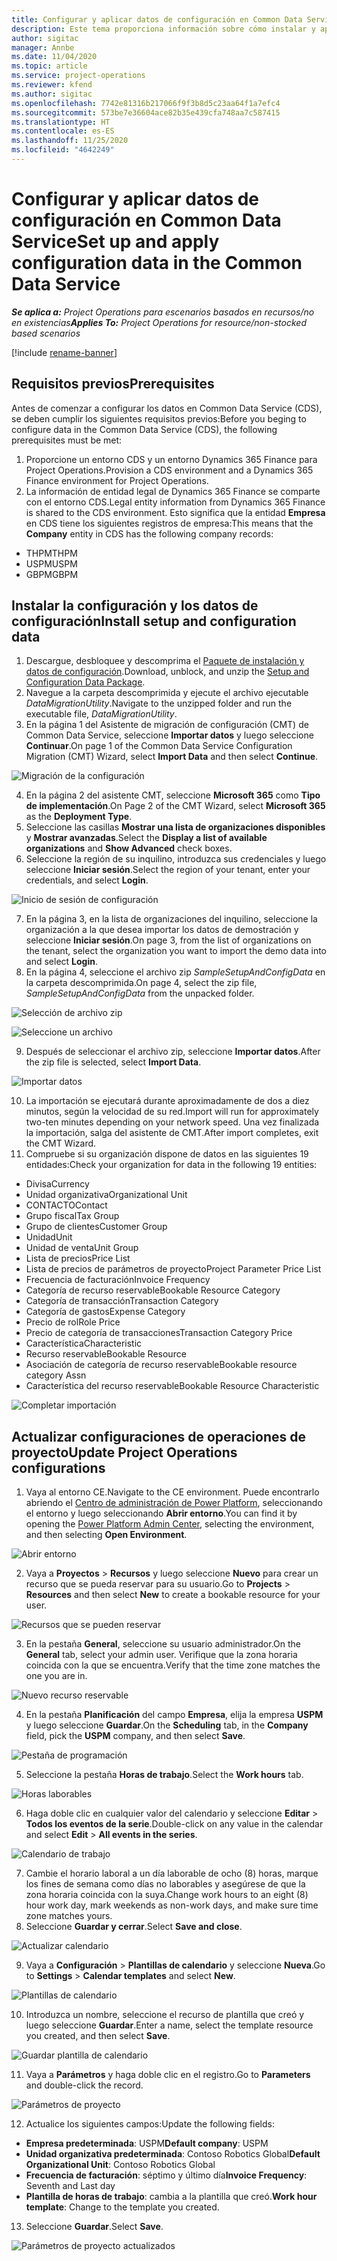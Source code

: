 ```yaml
---
title: Configurar y aplicar datos de configuración en Common Data Service
description: Este tema proporciona información sobre cómo instalar y aplicar los datos de configuración en Project Operations.
author: sigitac
manager: Annbe
ms.date: 11/04/2020
ms.topic: article
ms.service: project-operations
ms.reviewer: kfend
ms.author: sigitac
ms.openlocfilehash: 7742e81316b217066f9f3b8d5c23aa64f1a7efc4
ms.sourcegitcommit: 573be7e36604ace82b35e439cfa748aa7c587415
ms.translationtype: HT
ms.contentlocale: es-ES
ms.lasthandoff: 11/25/2020
ms.locfileid: "4642249"
---
```

# <a name="set-up-and-apply-configuration-data-in-the-common-data-service"></a><span data-ttu-id="b5289-103">Configurar y aplicar datos de configuración en Common Data Service</span><span class="sxs-lookup"><span data-stu-id="b5289-103">Set up and apply configuration data in the Common Data Service</span></span> 

<span data-ttu-id="b5289-104">_**Se aplica a:** Project Operations para escenarios basados en recursos/no en existencias_</span><span class="sxs-lookup"><span data-stu-id="b5289-104">_**Applies To:** Project Operations for resource/non-stocked based scenarios_</span></span>

[!include [rename-banner](~/includes/cc-data-platform-banner.md)]

## <a name="prerequisites"></a><span data-ttu-id="b5289-105">Requisitos previos</span><span class="sxs-lookup"><span data-stu-id="b5289-105">Prerequisites</span></span>

<span data-ttu-id="b5289-106">Antes de comenzar a configurar los datos en Common Data Service (CDS), se deben cumplir los siguientes requisitos previos:</span><span class="sxs-lookup"><span data-stu-id="b5289-106">Before you beging to configure data in the Common Data Service (CDS), the following prerequisites must be met:</span></span>

1.  <span data-ttu-id="b5289-107">Proporcione un entorno CDS y un entorno Dynamics 365 Finance para Project Operations.</span><span class="sxs-lookup"><span data-stu-id="b5289-107">Provision a CDS environment and a Dynamics 365 Finance environment for Project Operations.</span></span>
2.  <span data-ttu-id="b5289-108">La información de entidad legal de Dynamics 365 Finance se comparte con el entorno CDS.</span><span class="sxs-lookup"><span data-stu-id="b5289-108">Legal entity information from Dynamics 365 Finance is shared to the CDS environment.</span></span> <span data-ttu-id="b5289-109">Esto significa que la entidad **Empresa** en CDS tiene los siguientes registros de empresa:</span><span class="sxs-lookup"><span data-stu-id="b5289-109">This means that the **Company** entity in CDS has the following company records:</span></span>
  - <span data-ttu-id="b5289-110">THPM</span><span class="sxs-lookup"><span data-stu-id="b5289-110">THPM</span></span>
  - <span data-ttu-id="b5289-111">USPM</span><span class="sxs-lookup"><span data-stu-id="b5289-111">USPM</span></span>
  - <span data-ttu-id="b5289-112">GBPM</span><span class="sxs-lookup"><span data-stu-id="b5289-112">GBPM</span></span>

## <a name="install-setup-and-configuration-data"></a><span data-ttu-id="b5289-113">Instalar la configuración y los datos de configuración</span><span class="sxs-lookup"><span data-stu-id="b5289-113">Install setup and configuration data</span></span>

1. <span data-ttu-id="b5289-114">Descargue, desbloquee y descomprima el [Paquete de instalación y datos de configuración](https://download.microsoft.com/download/1/3/4/1349369c-6209-42b7-b3b4-5be0e67cacd8/ProjOpsSampleSetupData-%20Integrated%20UR1.zip).</span><span class="sxs-lookup"><span data-stu-id="b5289-114">Download, unblock, and unzip the [Setup and Configuration Data Package](https://download.microsoft.com/download/1/3/4/1349369c-6209-42b7-b3b4-5be0e67cacd8/ProjOpsSampleSetupData-%20Integrated%20UR1.zip).</span></span>
2. <span data-ttu-id="b5289-115">Navegue a la carpeta descomprimida y ejecute el archivo ejecutable *DataMigrationUtility*.</span><span class="sxs-lookup"><span data-stu-id="b5289-115">Navigate to the unzipped folder and run the executable file, *DataMigrationUtility*.</span></span>
3. <span data-ttu-id="b5289-116">En la página 1 del Asistente de migración de configuración (CMT) de Common Data Service, seleccione **Importar datos** y luego seleccione **Continuar**.</span><span class="sxs-lookup"><span data-stu-id="b5289-116">On page 1 of the Common Data Service Configuration Migration (CMT) Wizard, select **Import Data** and then select **Continue**.</span></span>

![Migración de la configuración](./media/1ConfigurationMigration.png)

4. <span data-ttu-id="b5289-118">En la página 2 del asistente CMT, seleccione **Microsoft 365** como **Tipo de implementación**.</span><span class="sxs-lookup"><span data-stu-id="b5289-118">On Page 2 of the CMT Wizard, select **Microsoft 365** as the **Deployment Type**.</span></span>
5. <span data-ttu-id="b5289-119">Seleccione las casillas **Mostrar una lista de organizaciones disponibles** y **Mostrar avanzadas**.</span><span class="sxs-lookup"><span data-stu-id="b5289-119">Select the **Display a list of available organizations** and **Show Advanced** check boxes.</span></span>
6. <span data-ttu-id="b5289-120">Seleccione la región de su inquilino, introduzca sus credenciales y luego seleccione **Iniciar sesión**.</span><span class="sxs-lookup"><span data-stu-id="b5289-120">Select the region of your tenant, enter your credentials, and select **Login**.</span></span>

![Inicio de sesión de configuración](./media/2ConfigurationSignin.png)

7. <span data-ttu-id="b5289-122">En la página 3, en la lista de organizaciones del inquilino, seleccione la organización a la que desea importar los datos de demostración y seleccione **Iniciar sesión**.</span><span class="sxs-lookup"><span data-stu-id="b5289-122">On page 3, from the list of organizations on the tenant, select the organization you want to import the demo data into and select **Login**.</span></span>
8. <span data-ttu-id="b5289-123">En la página 4, seleccione el archivo zip *SampleSetupAndConfigData* en la carpeta descomprimida.</span><span class="sxs-lookup"><span data-stu-id="b5289-123">On page 4, select the zip file, *SampleSetupAndConfigData* from the unpacked folder.</span></span>

![Selección de archivo zip](./media/3ZipFile.png)

![Seleccione un archivo](./media/4SelectAFile.png)

9. <span data-ttu-id="b5289-126">Después de seleccionar el archivo zip, seleccione **Importar datos**.</span><span class="sxs-lookup"><span data-stu-id="b5289-126">After the zip file is selected, select **Import Data**.</span></span>

![Importar datos](./media/5ImportData.png)

10. <span data-ttu-id="b5289-128">La importación se ejecutará durante aproximadamente de dos a diez minutos, según la velocidad de su red.</span><span class="sxs-lookup"><span data-stu-id="b5289-128">Import will run for approximately two-ten minutes depending on your network speed.</span></span> <span data-ttu-id="b5289-129">Una vez finalizada la importación, salga del asistente de CMT.</span><span class="sxs-lookup"><span data-stu-id="b5289-129">After import completes, exit the CMT Wizard.</span></span> 
11. <span data-ttu-id="b5289-130">Compruebe si su organización dispone de datos en las siguientes 19 entidades:</span><span class="sxs-lookup"><span data-stu-id="b5289-130">Check your organization for data in the following 19 entities:</span></span>

  - <span data-ttu-id="b5289-131">Divisa</span><span class="sxs-lookup"><span data-stu-id="b5289-131">Currency</span></span>
  - <span data-ttu-id="b5289-132">Unidad organizativa</span><span class="sxs-lookup"><span data-stu-id="b5289-132">Organizational Unit</span></span>
  - <span data-ttu-id="b5289-133">CONTACTO</span><span class="sxs-lookup"><span data-stu-id="b5289-133">Contact</span></span>
  - <span data-ttu-id="b5289-134">Grupo fiscal</span><span class="sxs-lookup"><span data-stu-id="b5289-134">Tax Group</span></span>
  - <span data-ttu-id="b5289-135">Grupo de clientes</span><span class="sxs-lookup"><span data-stu-id="b5289-135">Customer Group</span></span>
  - <span data-ttu-id="b5289-136">Unidad</span><span class="sxs-lookup"><span data-stu-id="b5289-136">Unit</span></span>
  - <span data-ttu-id="b5289-137">Unidad de venta</span><span class="sxs-lookup"><span data-stu-id="b5289-137">Unit Group</span></span>
  - <span data-ttu-id="b5289-138">Lista de precios</span><span class="sxs-lookup"><span data-stu-id="b5289-138">Price List</span></span>
  - <span data-ttu-id="b5289-139">Lista de precios de parámetros de proyecto</span><span class="sxs-lookup"><span data-stu-id="b5289-139">Project Parameter Price List</span></span>
  - <span data-ttu-id="b5289-140">Frecuencia de facturación</span><span class="sxs-lookup"><span data-stu-id="b5289-140">Invoice Frequency</span></span>
  - <span data-ttu-id="b5289-141">Categoría de recurso reservable</span><span class="sxs-lookup"><span data-stu-id="b5289-141">Bookable Resource Category</span></span>
  - <span data-ttu-id="b5289-142">Categoría de transacción</span><span class="sxs-lookup"><span data-stu-id="b5289-142">Transaction Category</span></span>
  - <span data-ttu-id="b5289-143">Categoría de gastos</span><span class="sxs-lookup"><span data-stu-id="b5289-143">Expense Category</span></span>
  - <span data-ttu-id="b5289-144">Precio de rol</span><span class="sxs-lookup"><span data-stu-id="b5289-144">Role Price</span></span>
  - <span data-ttu-id="b5289-145">Precio de categoría de transacciones</span><span class="sxs-lookup"><span data-stu-id="b5289-145">Transaction Category Price</span></span>
  - <span data-ttu-id="b5289-146">Característica</span><span class="sxs-lookup"><span data-stu-id="b5289-146">Characteristic</span></span>
  - <span data-ttu-id="b5289-147">Recurso reservable</span><span class="sxs-lookup"><span data-stu-id="b5289-147">Bookable Resource</span></span>
  - <span data-ttu-id="b5289-148">Asociación de categoría de recurso reservable</span><span class="sxs-lookup"><span data-stu-id="b5289-148">Bookable resource category Assn</span></span>
  - <span data-ttu-id="b5289-149">Característica del recurso reservable</span><span class="sxs-lookup"><span data-stu-id="b5289-149">Bookable Resource Characteristic</span></span>

![Completar importación](./media/6CompleteImport.png)

## <a name="update-project-operations-configurations"></a><span data-ttu-id="b5289-151">Actualizar configuraciones de operaciones de proyecto</span><span class="sxs-lookup"><span data-stu-id="b5289-151">Update Project Operations configurations</span></span>

1. <span data-ttu-id="b5289-152">Vaya al entorno CE.</span><span class="sxs-lookup"><span data-stu-id="b5289-152">Navigate to the CE environment.</span></span> <span data-ttu-id="b5289-153">Puede encontrarlo abriendo el [Centro de administración de Power Platform](https://admin.powerplatform.microsoft.com/environments), seleccionando el entorno y luego seleccionando **Abrir entorno**.</span><span class="sxs-lookup"><span data-stu-id="b5289-153">You can find it by opening the [Power Platform Admin Center](https://admin.powerplatform.microsoft.com/environments), selecting the environment, and then selecting **Open Environment**.</span></span> 

![Abrir entorno](./media/7OpenEnvironment.png)

2. <span data-ttu-id="b5289-155">Vaya a **Proyectos** > **Recursos** y luego seleccione **Nuevo** para crear un recurso que se pueda reservar para su usuario.</span><span class="sxs-lookup"><span data-stu-id="b5289-155">Go to **Projects** > **Resources** and then select **New** to create a bookable resource for your user.</span></span>

![Recursos que se pueden reservar](./media/8BookableResources.png)

3. <span data-ttu-id="b5289-157">En la pestaña **General**, seleccione su usuario administrador.</span><span class="sxs-lookup"><span data-stu-id="b5289-157">On the **General** tab, select your admin user.</span></span> <span data-ttu-id="b5289-158">Verifique que la zona horaria coincida con la que se encuentra.</span><span class="sxs-lookup"><span data-stu-id="b5289-158">Verify that the time zone matches the one you are in.</span></span> 

![Nuevo recurso reservable](./media/9NewBookableResource.png)

4. <span data-ttu-id="b5289-160">En la pestaña **Planificación** del campo **Empresa**, elija la empresa **USPM** y luego seleccione **Guardar**.</span><span class="sxs-lookup"><span data-stu-id="b5289-160">On the **Scheduling** tab, in the **Company** field, pick the **USPM** company, and then select **Save**.</span></span> 

![Pestaña de programación](./media/10SchedulingTab.png)

5. <span data-ttu-id="b5289-162">Seleccione la pestaña **Horas de trabajo**.</span><span class="sxs-lookup"><span data-stu-id="b5289-162">Select the **Work hours** tab.</span></span>  

![Horas laborables](./media/11WorkHours.png)

6. <span data-ttu-id="b5289-164">Haga doble clic en cualquier valor del calendario y seleccione **Editar** > **Todos los eventos de la serie**.</span><span class="sxs-lookup"><span data-stu-id="b5289-164">Double-click on any value in the calendar and select **Edit** > **All events in the series**.</span></span> 

![Calendario de trabajo](./media/12WorkCalendar.png)

7. <span data-ttu-id="b5289-166">Cambie el horario laboral a un día laborable de ocho (8) horas, marque los fines de semana como días no laborables y asegúrese de que la zona horaria coincida con la suya.</span><span class="sxs-lookup"><span data-stu-id="b5289-166">Change work hours to an eight (8) hour work day, mark weekends as non-work days, and make sure time zone matches yours.</span></span> 
8. <span data-ttu-id="b5289-167">Seleccione **Guardar y cerrar**.</span><span class="sxs-lookup"><span data-stu-id="b5289-167">Select **Save and close**.</span></span>

![Actualizar calendario](./media/13UpdateCalendar.png)

9. <span data-ttu-id="b5289-169">Vaya a **Configuración** > **Plantillas de calendario** y seleccione **Nueva**.</span><span class="sxs-lookup"><span data-stu-id="b5289-169">Go to **Settings** > **Calendar templates** and select **New**.</span></span>
 
 ![Plantillas de calendario](./media/14CalendarTemplates.png)
 
 10. <span data-ttu-id="b5289-171">Introduzca un nombre, seleccione el recurso de plantilla que creó y luego seleccione **Guardar**.</span><span class="sxs-lookup"><span data-stu-id="b5289-171">Enter a name, select the template resource you created, and then select **Save**.</span></span> 
 
 ![Guardar plantilla de calendario](./media/15SaveCalendarTemplate.png)
 
 11. <span data-ttu-id="b5289-173">Vaya a **Parámetros** y haga doble clic en el registro.</span><span class="sxs-lookup"><span data-stu-id="b5289-173">Go to **Parameters** and double-click the record.</span></span> 
 
 ![Parámetros de proyecto](./media/16ProjectParameters.png)
 
12. <span data-ttu-id="b5289-175">Actualice los siguientes campos:</span><span class="sxs-lookup"><span data-stu-id="b5289-175">Update the following fields:</span></span>

 - <span data-ttu-id="b5289-176">**Empresa predeterminada**: USPM</span><span class="sxs-lookup"><span data-stu-id="b5289-176">**Default company**: USPM</span></span>
 - <span data-ttu-id="b5289-177">**Unidad organizativa predeterminada**: Contoso Robotics Global</span><span class="sxs-lookup"><span data-stu-id="b5289-177">**Default Organizational Unit**: Contoso Robotics Global</span></span>
 - <span data-ttu-id="b5289-178">**Frecuencia de facturación**: séptimo y último día</span><span class="sxs-lookup"><span data-stu-id="b5289-178">**Invoice Frequency**: Seventh and Last day</span></span>
 - <span data-ttu-id="b5289-179">**Plantilla de horas de trabajo**: cambia a la plantilla que creó.</span><span class="sxs-lookup"><span data-stu-id="b5289-179">**Work hour template**: Change to the template you created.</span></span>

13. <span data-ttu-id="b5289-180">Seleccione **Guardar**.</span><span class="sxs-lookup"><span data-stu-id="b5289-180">Select **Save**.</span></span> 

![Parámetros de proyecto actualizados](./media/17UpdatedProjectParameters.png)
